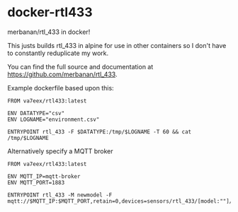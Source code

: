 # docker-rtl433
merbanan/rtl_433 in docker!

This justs builds rtl_433 in alpine for use in other containers so I don't have to constantly reduplicate my work.

You can find the full source and documentation at https://github.com/merbanan/rtl_433.

Example dockerfile based upon this:

```
FROM va7eex/rtl433:latest

ENV DATATYPE="csv"
ENV LOGNAME="environment.csv"

ENTRYPOINT rtl_433 -F $DATATYPE:/tmp/$LOGNAME -T 60 && cat /tmp/$LOGNAME
```

Alternatively specify a MQTT broker

```
FROM va7eex/rtl433:latest

ENV MQTT_IP=mqtt-broker
ENV MQTT_PORT=1883

ENTRYPOINT rtl_433 -M newmodel -F mqtt://$MQTT_IP:$MQTT_PORT,retain=0,devices=sensors/rtl_433/[model:""]/[id:0]
```
